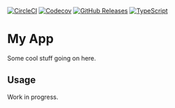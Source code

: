 [![CircleCI](https://img.shields.io/circleci/build/gh/johndoe/app)](https://app.circleci.com/pipelines/gh/johndoe/app/)
[![Codecov](https://img.shields.io/codecov/c/gh/johndoe/app)](https://app.codecov.io/gh/johndoe/app/)
[![GitHub Releases](https://img.shields.io/github/release/johndoe/app)](https://github.com/johndoe/app/releases/)
[![TypeScript](https://img.shields.io/badge/typescript-5.7+-informational)](https://www.typescriptlang.org/docs/handbook/release-notes/typescript-5-7.html)

# My App

Some cool stuff going on here.

## Usage

Work in progress.
